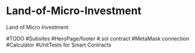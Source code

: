 # Land-of-Micro-Investment
Land of Micro Investment

#TODO 
#Subsites
#HeroPage/footer
#.sol contract
#MetaMask connection
#Calculator
#UnitTests for Smart Contracts
